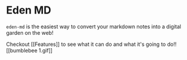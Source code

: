 # Eden MD

`eden-md` is the easiest way to convert your markdown notes into a digital garden on the web!

Checkout [[Features]] to see what it can do and what it's going to do!![[bumblebee 1.gif]]